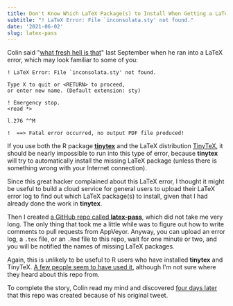 ```yaml
---
title: Don't Know Which LaTeX Package(s) to Install When Getting a LaTeX Error?
subtitle: "! LaTeX Error: File `inconsolata.sty' not found."
date: '2021-06-02'
slug: latex-pass
---
```


Colin said "[what fresh hell is
that](https://twitter.com/_ColinFay/status/1308061202938032138)" last September
when he ran into a LaTeX error, which may look familiar to some of you:

    ! LaTeX Error: File `inconsolata.sty' not found.

    Type X to quit or <RETURN> to proceed,
    or enter new name. (Default extension: sty)

    ! Emergency stop.
    <read *>

    l.276 ^^M

    !  ==> Fatal error occurred, no output PDF file produced!

If you use both the R package [**tinytex**](https://github.com/rstudio/tinytex)
and the LaTeX distribution [TinyTeX](https://yihui.org/tinytex/), it should be
nearly impossible to run into this type of error, because **tinytex** will try
to automatically install the missing LaTeX package (unless there is something
wrong with your Internet connection).

Since this great hacker complained about this LaTeX error, I thought it might be
useful to build a cloud service for general users to upload their LaTeX error
log to find out which LaTeX package(s) to install, given that I had already done
the work in **tinytex**.

Then I created [a GitHub repo called
**latex-pass**](https://github.com/yihui/latex-pass), which did not take me very
long. The only thing that took me a little while was to figure out how to write
comments to pull requests from AppVeyor. Anyway, you can upload an error log, a
`.tex` file, or an `.Rmd` file to this repo, wait for one minute or two, and you
will be notified the names of missing LaTeX packages.

Again, this is unlikely to be useful to R users who have installed **tinytex**
and TinyTeX. [A few people seem to have used
it](https://github.com/yihui/latex-pass/pulls), although I'm not sure where they
heard about this repo from.

To complete the story, Colin read my mind and discovered [four days
later](https://twitter.com/_ColinFay/status/1309415115922509824) that this repo
was created because of his original tweet.
